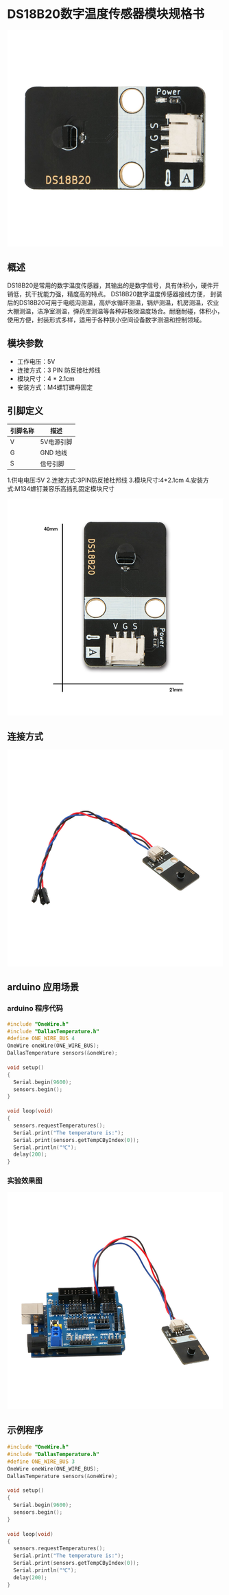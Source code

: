 # DS18B20数字温度传感器模块规格书

![32](DS18B20数字温度传感器模块图片/32.jpg)

## 概述

 DS18B20是常用的数字温度传感器，其输出的是数字信号，具有体积小，硬件开销低，抗干扰能力强，精度高的特点。 DS18B20数字温度传感器接线方便，  封装后的DS18B20可用于电缆沟测温，高炉水循环测温，锅炉测温，机房测温，农业大棚测温，洁净室测温，弹药库测温等各种非极限温度场合。耐磨耐碰，体积小，使用方便，封装形式多样，适用于各种狭小空间设备数字测温和控制领域。 

## 模块参数

* 工作电压：5V
* 连接方式：3 PIN 防反接杜邦线
* 模块尺寸：4 * 2.1cm
* 安装方式：M4螺钉螺母固定

## 引脚定义

| 引脚名称| 描述 |
|---- |----|
| V | 5V电源引脚 |
| G | GND 地线 |
| S | 信号引脚 |

1.供电电压:5V
2.连接方式:3PIN防反接杜邦线
3.模块尺寸:4*2.1cm
4.安装方式:M134螺钉兼容乐高插孔固定模块尺寸

![05](DS18B20数字温度传感器模块图片/05.jpg)

## 连接方式

![01](DS18B20数字温度传感器模块图片/01.jpg)


##  arduino 应用场景

### arduino 程序代码

```c++
#include "OneWire.h"
#include "DallasTemperature.h"
#define ONE_WIRE_BUS 4            
OneWire oneWire(ONE_WIRE_BUS);    
DallasTemperature sensors(&oneWire);
 
void setup()
{
  Serial.begin(9600);            
  sensors.begin();                
}
 
void loop(void)
{ 
  sensors.requestTemperatures();  
  Serial.print("The temperature is:");         
  Serial.print(sensors.getTempCByIndex(0)); 
  Serial.println("℃");
  delay(200);
}
```

### 实验效果图

![04](DS18B20数字温度传感器模块图片\04.jpg)

## 示例程序

```c
#include "OneWire.h"
#include "DallasTemperature.h"
#define ONE_WIRE_BUS 3            
OneWire oneWire(ONE_WIRE_BUS);    
DallasTemperature sensors(&oneWire);
 
void setup()
{
  Serial.begin(9600);            
  sensors.begin();                
}
 
void loop(void)
{ 
  sensors.requestTemperatures();  
  Serial.print("The temperature is:");         
  Serial.print(sensors.getTempCByIndex(0)); 
  Serial.println("℃");
  delay(200);
}
```

